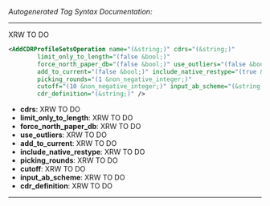 <!-- THIS IS AN AUTOGENERATED FILE: Don't edit it directly, instead change the schema definition in the code itself. -->

_Autogenerated Tag Syntax Documentation:_

---
XRW TO DO

```xml
<AddCDRProfileSetsOperation name="(&string;)" cdrs="(&string;)"
        limit_only_to_length="(false &bool;)"
        force_north_paper_db="(false &bool;)" use_outliers="(false &bool;)"
        add_to_current="(false &bool;)" include_native_restype="(true &bool;)"
        picking_rounds="(1 &non_negative_integer;)"
        cutoff="(10 &non_negative_integer;)" input_ab_scheme="(&string;)"
        cdr_definition="(&string;)" />
```

-   **cdrs**: XRW TO DO
-   **limit_only_to_length**: XRW TO DO
-   **force_north_paper_db**: XRW TO DO
-   **use_outliers**: XRW TO DO
-   **add_to_current**: XRW TO DO
-   **include_native_restype**: XRW TO DO
-   **picking_rounds**: XRW TO DO
-   **cutoff**: XRW TO DO
-   **input_ab_scheme**: XRW TO DO
-   **cdr_definition**: XRW TO DO

---
